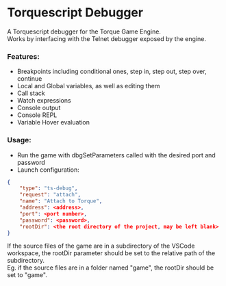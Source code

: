 # Torquescript Debugger
A Torquescript debugger for the Torque Game Engine.  
Works by interfacing with the Telnet debugger exposed by the engine.  

### Features:
- Breakpoints including conditional ones, step in, step out, step over, continue
- Local and Global variables, as well as editing them
- Call stack
- Watch expressions
- Console output
- Console REPL
- Variable Hover evaluation

### Usage:
- Run the game with dbgSetParameters called with the desired port and password
- Launch configuration:
```json
{
    "type": "ts-debug",
    "request": "attach",
    "name": "Attach to Torque",
    "address": <address>,
    "port": <port number>,
    "password": <password>,
    "rootDir": <the root directory of the project, may be left blank>
}
```
If the source files of the game are in a subdirectory of the VSCode workspace, the rootDir parameter should be set to the relative path of the subdirectory.  
Eg. if the source files are in a folder named "game", the rootDir should be set to "game".  